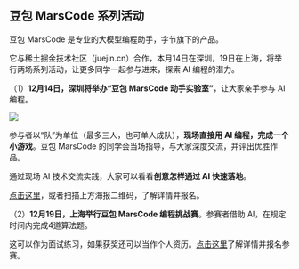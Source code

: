 ## 豆包 MarsCode 系列活动

豆包 MarsCode 是专业的大模型编程助手，字节旗下的产品。

它与稀土掘金技术社区（juejin.cn）合作，本月14日在深圳，19日在上海，将举行两场系列活动，让更多同学一起参与进来，探索 AI 编程的潜力。

（1）**12月14日，深圳将举办“豆包 MarsCode 动手实验室”**，让大家亲手参与 AI 编程。

![](https://cdn.beekka.com/blogimg/asset/202412/bg2024120518.webp)

参与者以“队”为单位（最多三人，也可单人成队），**现场直接用 AI 编程，完成一个小游戏**。豆包 MarsCode 的同学会当场指导，与大家深度交流，并评出优胜作品。

通过现场 AI 技术交流实践，大家可以看看**创意怎样通过 AI 快速落地**。

[点击这里](https://www.bagevent.com/event/8949689?bag_track=ryf)，或者扫描上方海报二维码，了解详情并报名。

（2）**12月19日，上海举行豆包 MarsCode 编程挑战赛**。参赛者借助 AI，在规定时间内完成4道算法题。

这可以作为面试练习，如果获奖还可以当作个人资历。[点击这里](https://bytedance.larkoffice.com/docx/Sv8Cd8bCzoSlMax2DAscv5QLn9f)了解详情并报名参赛。

